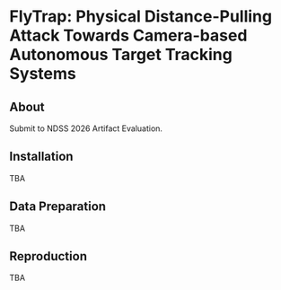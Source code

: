 # FlyTrap: Physical Distance-Pulling Attack Towards Camera-based Autonomous Target Tracking Systems

## About

Submit to NDSS 2026 Artifact Evaluation.

## Installation

TBA

## Data Preparation

TBA

## Reproduction

TBA
